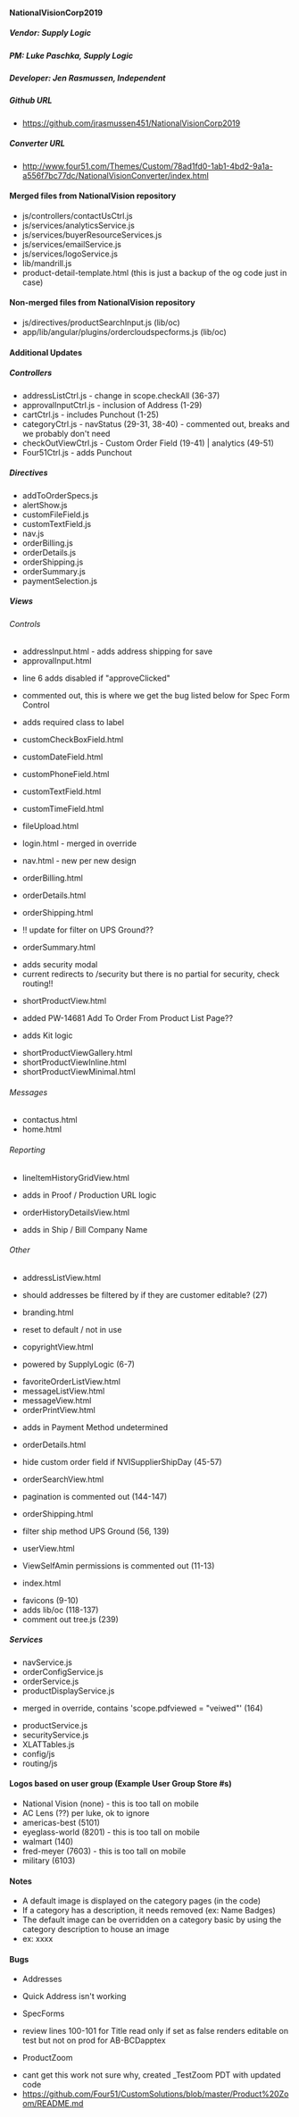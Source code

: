 #### NationalVisionCorp2019
##### Vendor: Supply Logic
##### PM: Luke Paschka, Supply Logic
##### Developer: Jen Rasmussen, Independent

##### Github URL
* https://github.com/jrasmussen451/NationalVisionCorp2019

##### Converter URL
* http://www.four51.com/Themes/Custom/78ad1fd0-1ab1-4bd2-9a1a-a556f7bc77dc/NationalVisionConverter/index.html

#### Merged files from NationalVision repository
* js/controllers/contactUsCtrl.js
* js/services/analyticsService.js
* js/services/buyerResourceServices.js
* js/services/emailService.js
* js/services/logoService.js
* lib/mandrill.js
* product-detail-template.html (this is just a backup of the og code just in case)

#### Non-merged files from NationalVision repository
* js/directives/productSearchInput.js (lib/oc)
* app/lib/angular/plugins/ordercloudspecforms.js (lib/oc)

#### Additional Updates

##### Controllers
* addressListCtrl.js - change in scope.checkAll (36-37)
* approvalInputCtrl.js - inclusion of Address (1-29)
* cartCtrl.js - includes Punchout (1-25)
* categoryCtrl.js - navStatus (29-31, 38-40) - commented out, breaks and we probably don't need
* checkOutViewCtrl.js - Custom Order Field (19-41) | analytics (49-51)
* Four51Ctrl.js - adds Punchout

##### Directives
* addToOrderSpecs.js
* alertShow.js
* customFileField.js
* customTextField.js
* nav.js
* orderBilling.js
* orderDetails.js
* orderShipping.js
* orderSummary.js
* paymentSelection.js

##### Views
###### Controls
* addressInput.html - adds address shipping for save 
* approvalInput.html 
- line 6 adds disabled if "approveClicked" 
- commented out, this is where we get the bug listed below for Spec Form Control

- adds required class to label
* customCheckBoxField.html
* customDateField.html
* customPhoneField.html
* customTextField.html
* customTimeField.html

* fileUpload.html

* login.html - merged in override
* nav.html - new per new design

* orderBilling.html
* orderDetails.html

* orderShipping.html
- !! update for filter on UPS Ground??

* orderSummary.html
- adds security modal 
- current redirects to /security but there is no partial for security, check routing!!

* shortProductView.html
- added PW-14681 Add To Order From  Product List Page?? 

- adds Kit logic
* shortProductViewGallery.html
* shortProductViewInline.html
* shortProductViewMinimal.html

###### Messages
* contactus.html
* home.html

###### Reporting
* lineItemHistoryGridView.html 
- adds in Proof / Production URL logic

* orderHistoryDetailsView.html
- adds in Ship / Bill Company Name

###### Other
* addressListView.html
- should addresses be filtered by if they are customer editable? (27)

* branding.html
- reset to default / not in use

* copyrightView.html
- powered by SupplyLogic (6-7)

* favoriteOrderListView.html
* messageListView.html
* messageView.html
* orderPrintView.html
- adds in Payment Method undetermined

* orderDetails.html
- hide custom order field if NVISupplierShipDay (45-57)

* orderSearchView.html
- pagination is commented out (144-147)

* orderShipping.html
- filter ship method UPS Ground (56, 139)

* userView.html
- ViewSelfAmin permissions is commented out (11-13)

* index.html
- favicons (9-10)
- adds lib/oc (118-137)
- comment out tree.js (239)

##### Services
* navService.js
* orderConfigService.js
* orderService.js
* productDisplayService.js
- merged in override, contains 'scope.pdfviewed = "veiwed"' (164)
* productService.js
* securityService.js
* XLATTables.js
* config/js
* routing/js 

#### Logos based on user group (Example User Group Store #s)

* National Vision (none) - this is too tall on mobile
* AC Lens (??) per luke, ok to ignore 
* americas-best (5101)
* eyeglass-world (8201) - this is too tall on mobile
* walmart (140)
* fred-meyer (7603) - this is too tall on mobile
* military (6103)


#### Notes
* A default image is displayed on the category pages (in the code)
* If a category has a description, it needs removed (ex: Name Badges)
* The default image can be overridden on a category basic by using the category description to house an image
* ex: xxxx

#### Bugs
* Addresses
- Quick Address isn't working

* SpecForms
- review lines 100-101 for Title read only if set as false renders editable on test but not on prod for AB-BCDapptex

* ProductZoom
- cant get this work not sure why, created _TestZoom PDT with updated code
- https://github.com/Four51/CustomSolutions/blob/master/Product%20Zoom/README.md
